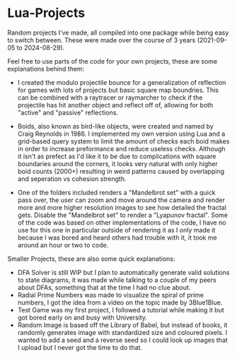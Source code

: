# Lua-Projects
Random projects I've made, all compiled into one package while being easy to switch between. These were made over the course of 3 years (2021-09-05 to 2024-08-29).

Feel free to use parts of the code for your own projects, these are some explanations behind them: 

* I created the modulo projectile bounce for a generalization of reflection for games with lots of projects but basic square map boundries. 
This can be combined with a raytracer or raymarcher to check if the projectile has hit another object and reflect off of, allowing for both "active" and "passive" reflections.

* Boids, also known as bird-like objects, were created and named by Craig Reynolds in 1986. 
I implemented my own version using Lua and a grid-based query system to limit the amount of checks each boid makes in order to increase preformance and reduce useless checks.
Although it isn't as prefect as I'd like it to be due to complications with square boundaries around the corners, it looks very natural with only higher boid counts (2000+) resulting in weird patterns caused by overlapping and seperation vs cohesion strength.

* One of the folders included renders a "Mandelbrot set" with a quick pass over, the user can zoom and move around the camera and render more and more higher resolution images to see how detailed the fractal gets. Disable the "Mandelbrot set" to render a "Lyapunov fractal".
Some of the code was based on other implementations of the code, I have no use for this one in particular outside of rendering it as I only made it because I was bored and heard others had trouble with it, it took me around an hour or two to code.

Smaller Projects, these are also some quick explanations:

* DFA Solver is still WIP but I plan to automatically generate valid solutions to state diagrams, it was made while talking to a couple of my peers about DFAs, something that at the time I had no clue about.
* Radial Prime Numbers was made to visualize the spiral of prime numbers, I got the idea from a video on the topic made by 3Blue1Blue.
* Test Game was my first project, I followed a tutorial while making it but got bored early on and busy with University.
* Random Image is based off the Library of Babel, but instead of books, it randomly generates image with standardized size and coloured pixels. I wanted to add a seed and a reverse seed so I could look up images that I upload but I never got the time to do that.
